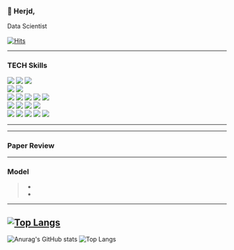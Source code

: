 ### 👋 Herjd, 
Data Scientist
<br/><br/>
[![Hits](https://hits.seeyoufarm.com/api/count/incr/badge.svg?url=https%3A%2F%2Fgithub.com%2FVeritasInData%2Fhit-counter&count_bg=%23E9D701&title_bg=%23EB1E1E&icon=&icon_color=%23E7E7E7&title=hits&edge_flat=false)](https://hits.seeyoufarm.com)

---

<h3>TECH Skills</h3>
<p>
    <img src="https://img.shields.io/badge/Python-3776AB?style=flat-square&logo=Python&logoColor=white"/>
    <img src="https://img.shields.io/badge/c-%2300599C.svg?style=flat-square&logo=c&logoColor=white"/>
    <img src="https://img.shields.io/badge/C++-00599C?style=flat-square&logo=C%2B%2B&logoColor=white"/>
    <br/>
    <img src="https://img.shields.io/badge/PyTorch-%23EE4C2C.svg?style=flat-square&logo=PyTorch&logoColor=white"/>
    <img src="https://img.shields.io/badge/TensorFlow-%23FF6F00.svg?style=flat-square&logo=TensorFlow&logoColor=white"/>
    <br/>
    <img src="https://img.shields.io/badge/Tableau-blue?style=flat-square&logo=tableau&logoColor=white"/>
    <img src="https://img.shields.io/badge/MySQL-4479A1?style=flat-square&logo=MySQL&logoColor=white"/>
    <img src="https://img.shields.io/badge/Big Query-blue?style=flat-square&logo=googlebigquery&logoColor=white"/>
    <img src="https://img.shields.io/badge/pandas-black?style=flat-square&logo=pandas&logoColor=white"/>
    <img src="https://img.shields.io/badge/numpy-blue?style=flat-square&logo=numpy&logoColor=white"/>
    <br/>
    <img src="https://img.shields.io/badge/Selenium-43B02A?style=flat-square&logo=Selenium&logoColor=white"/>
    <img src="https://img.shields.io/badge/django-092E20?style=flat-square&logo=django&logoColor=white"/>
    <img src="https://img.shields.io/badge/Flask-000000?style=flat-square&logo=flask&logoColor=white"/>
    <img src="https://img.shields.io/badge/scikitlearn-orange?style=flat-square&logo=scikitlearn&logoColor=white"/>
    <br/>
    <img src="https://img.shields.io/badge/Visual Studio Code-007ACC?style=flat-square&logo=Visual Studio Code&logoColor=white"/>
    <img src="https://img.shields.io/badge/PyCharm-000000?style=flat-square&logo=PyCharm&logoColor=white"/>
    <img src="https://img.shields.io/badge/Google Colab-F9AB00?style=flat-square&logo=Google Colab&logoColor=white"/>
    <img src="https://img.shields.io/badge/Anaconda-44A833?style=flat-square&logo=Anaconda&logoColor=white"/>
    <img src="https://img.shields.io/badge/Ubuntu-E95420?style=flat-square&logo=Ubuntu&logoColor=white"/>
    

    
---


---
    
### Paper Review
> 


----

### Model
> * 
> * 

----



﻿﻿[![Top Langs](https://github-readme-stats.vercel.app/api/top-langs/?username=taemin6697&langs_count=10&layout=compact&theme=white)](https://github.com/taemin6697/taemin6697)﻿
﻿
---



![Anurag's GitHub stats](https://github-readme-stats.vercel.app/api?username=VeritasInData&show_icons=true&theme=dark)
![Top Langs](https://github-readme-stats.vercel.app/api/top-langs/?username=VeritasInData&layout=compact&theme=tokyonight)
